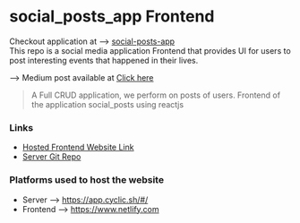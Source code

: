 # social_posts_app Frontend
Checkout application at --> [social-posts-app](https://playful-kheer-3ff695.netlify.app/)
<br>This repo is a social media application Frontend that provides UI for users to post interesting events that happened in their lives.

--> Medium post available at [Click here](https://medium.com/@naveen-varma/social-media-posts-application-18af374d14de)

> A Full CRUD application, we perform on posts of users. Frontend of the application social_posts using reactjs

### Links
- [Hosted Frontend Website Link](https://playful-kheer-3ff695.netlify.app/)
- [Server Git Repo](https://github.com/venkata-naveen-varma/social_posts_application)

### Platforms used to host the website
- Server --> https://app.cyclic.sh/#/
- Frontend --> https://www.netlify.com